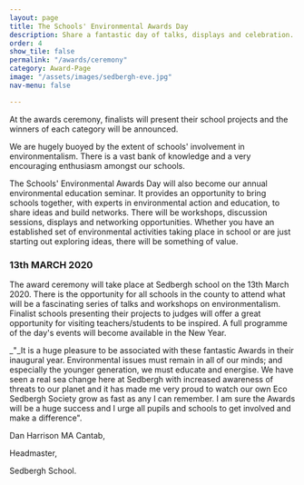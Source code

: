 ```yaml
---
layout: page
title: The Schools' Environmental Awards Day
description: Share a fantastic day of talks, displays and celebration.
order: 4
show_tile: false
permalink: "/awards/ceremony"
category: Award-Page
image: "/assets/images/sedbergh-eve.jpg"
nav-menu: false

---
```

At the awards ceremony, finalists will present their school projects and the winners of each category will be announced.

We are hugely buoyed by the extent of schools' involvement in environmentalism. There is a vast bank of knowledge and a very encouraging enthusiasm amongst our schools.

The Schools' Environmental Awards Day will also become our annual environmental education seminar. It provides an opportunity to bring schools together, with experts in environmental action and education, to share ideas and build networks. There will be workshops, discussion sessions, displays and networking opportunities. Whether you have an established set of environmental activities taking place in school or are just starting out exploring ideas, there will be something of value.

### 13th MARCH 2020

The award ceremony will take place at Sedbergh school on the 13th March 2020. There is the opportunity for all schools in the county to attend what will be a fascinating series of talks and workshops on environmentalism. Finalist schools presenting their projects to judges will offer a great opportunity for visiting  teachers/students to be inspired. A full programme of the day's events will become available in the New Year.

_"_It is a huge pleasure to be associated with these fantastic Awards in their inaugural year. Environmental issues must remain in all of our minds; and especially the younger generation, we must educate and energise. We have seen a real sea change here at Sedbergh with increased awareness of threats to our planet and it has made me very proud to watch our own Eco Sedbergh Society grow as fast as any I can remember. I am sure the Awards will be a huge success and I urge all pupils and schools to get involved and make a difference". 

Dan Harrison MA Cantab,

Headmaster, 

Sedbergh School.